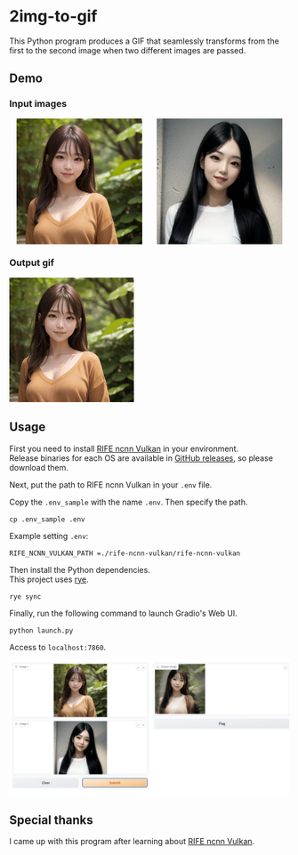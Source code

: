 # 2img-to-gif

This Python program produces a GIF that seamlessly transforms from the first to the second image when two different images are passed.

## Demo

### Input images

<div style="display: flex; justify-content: space-around;">
  <img src="./images/input1.png" alt="input image 1" width="45%" />
  <img src="./images/input2.png" alt="input image 2" width="45%" />
</div>

### Output gif

![output gif](./images/demo.gif)

## Usage

First you need to install [RIFE ncnn Vulkan](https://github.com/nihui/rife-ncnn-vulkan) in your environment.  
Release binaries for each OS are available in [GitHub releases](https://github.com/nihui/rife-ncnn-vulkan/releases), so please download them.

Next, put the path to RIFE ncnn Vulkan in your `.env` file.

Copy the `.env_sample` with the name `.env`.
Then specify the path.

```
cp .env_sample .env
```

Example setting `.env`:

```
RIFE_NCNN_VULKAN_PATH =./rife-ncnn-vulkan/rife-ncnn-vulkan
```

Then install the Python dependencies.  
This project uses [rye](https://github.com/mitsuhiko/rye).

```
rye sync
```

Finally, run the following command to launch Gradio's Web UI.

```
python launch.py
```

Access to `localhost:7860`.

![gradion web ui](./images/gradio_webui_image.png)



## Special thanks

I came up with this program after learning about [RIFE ncnn Vulkan](https://github.com/nihui/rife-ncnn-vulkan).